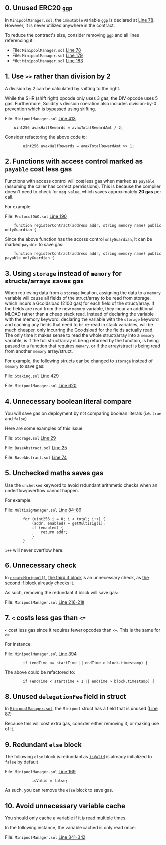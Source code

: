 ## 0. Unused ERC20 `ggp`

In `MinipoolManager.sol`, the `immutable` variable `ggp` is declared at [Line 78](https://github.com/code-423n4/2022-12-gogopool/blob/main/contracts/contract/MinipoolManager.sol#L78). However, it is never utilized anywhere in the contract.

To reduce the contract's size, consider removing `ggp` and all lines referencing it:

- File: `MinipoolManager.sol` [Line 78](https://github.com/code-423n4/2022-12-gogopool/blob/main/contracts/contract/MinipoolManager.sol#L78)
- File: `MinipoolManager.sol` [Line 179](https://github.com/code-423n4/2022-12-gogopool/blob/main/contracts/contract/MinipoolManager.sol#L179)
- File: `MinipoolManager.sol` [Line 183](https://github.com/code-423n4/2022-12-gogopool/blob/main/contracts/contract/MinipoolManager.sol#L183)

## 1. Use `>>` rather than division by 2

A division by 2 can be calculated by shifting to the right.

While the SHR (shift right) opcode only uses 3 gas, the DIV opcode uses 5 gas. Furthermore, Solidity's division operation also includes division-by-0 prevention which is bypassed using shifting.

File: `MinipoolManager.sol` [Line 413](https://github.com/code-423n4/2022-12-gogopool/blob/main/contracts/contract/MinipoolManager.sol#L413)

```solidity
    uint256 avaxHalfRewards = avaxTotalRewardAmt / 2;
```

Consider refactoring the above code to:

```solidity
        uint256 avaxHalfRewards = avaxTotalRewardAmt >> 1;
```

## 2. Functions with access control marked as `payable` cost less gas

Functions with access control will cost less gas when marked as `payable` (assuming the caller has correct permissions). This is because the compiler doesn't need to check for `msg.value`, which saves approximately **20 gas** per call.

For example:

File: `ProtocolDAO.sol` [Line 190](https://github.com/code-423n4/2022-12-gogopool/blob/main/contracts/contract/ProtocolDAO.sol#L190)

```solidity
    function registerContract(address addr, string memory name) public onlyGuardian {
```

Since the above function has the access control `onlyGuardian`, it can be marked `payable` to save gas:

```solidity
    function registerContract(address addr, string memory name) public payable onlyGuardian {
```

## 3. Using `storage` instead of `memory` for structs/arrays saves gas

When retrieving data from a `storage` location, assigning the data to a `memory` variable will cause all fields of the struct/array to be read from storage, which incurs a Gcoldsload (2100 gas) for each field of the struct/array. If the fields are read from the new `memory` variable, they incur an additional MLOAD rather than a cheap stack read. Instead of declaring the variable with the memory keyword, declaring the variable with the `storage` keyword and caching any fields that need to be re-read in stack variables, will be much cheaper, only incurring the Gcoldsload for the fields actually read. The only time it makes sense to read the whole struct/array into a `memory` variable, is if the full struct/array is being returned by the function, is being passed to a function that requires `memory`, or if the array/struct is being read from another `memory` array/struct.

For example, the following structs can be changed to `storage` instead of `memory` to save gas:

File: `Staking.sol` [Line 429](https://github.com/code-423n4/2022-12-gogopool/blob/main/contracts/contract/Staking.sol#L429)

File: `MinipoolManager.sol` [Line 620](https://github.com/code-423n4/2022-12-gogopool/blob/main/contracts/contract/MinipoolManager.sol#L620)

## 4. Unnecessary boolean literal compare

You will save gas on deployment by not comparing boolean literals (i.e. `true` and `false`)

Here are some examples of this issue:

File: `Storage.sol` [Line 29](https://github.com/code-423n4/2022-12-gogopool/blob/main/contracts/contract/Storage.sol#L29)

File: `BaseAbstract.sol` [Line 25](https://github.com/code-423n4/2022-12-gogopool/blob/main/contracts/contract/BaseAbstract.sol#L25)

File: `BaseAbstract.sol` [Line 74](https://github.com/code-423n4/2022-12-gogopool/blob/main/contracts/contract/BaseAbstract.sol#L74)

## 5. Unchecked maths saves gas

Use the `unchecked` keyword to avoid redundant arithmetic checks when an underflow/overflow cannot happen.

For example:

File: `MultisigManager.sol` [Line 84-89](https://github.com/code-423n4/2022-12-gogopool/blob/main/contracts/contract/MultisigManager.sol#L84-L89)

```solidity
        for (uint256 i = 0; i < total; i++) {
            (addr, enabled) = getMultisig(i);
            if (enabled) {
                return addr;
            }
        }
```

`i++` will never overflow here.

## 6. Unnecessary check

In [`createMinipool()`](https://github.com/code-423n4/2022-12-gogopool/blob/main/contracts/contract/MinipoolManager.sol#L196), [the third if block](https://github.com/code-423n4/2022-12-gogopool/blob/main/contracts/contract/MinipoolManager.sol#L216) is an unnecessary check, as [the second if block](https://github.com/code-423n4/2022-12-gogopool/blob/main/contracts/contract/MinipoolManager.sol#L207-L212) already checks it.

As such, removing the redundant if block will save gas:

File: `MinipoolManager.sol` [Line 216-218](https://github.com/code-423n4/2022-12-gogopool/blob/main/contracts/contract/MinipoolManager.sol#L216-L218)

## 7. `<` costs less gas than `<=`

`<` cost less gas since it requires fewer opcodes than `<=`. This is the same for `>=`

For instance:

File: `MinipoolManager.sol` [Line 394](https://github.com/code-423n4/2022-12-gogopool/blob/main/contracts/contract/MinipoolManager.sol#L394)

```solidity
        if (endTime <= startTime || endTime > block.timestamp) {
```

The above could be refactored to:

```solidity
        if (endTime < startTime + 1 || endTime > block.timestamp) {
```

## 8. Unused `delegationFee` field in struct

In [`MinipoolManager.sol`](https://github.com/code-423n4/2022-12-gogopool/blob/main/contracts/contract/MinipoolManager.sol), the `Minipool` struct has a field that is unused ([Line 87](https://github.com/code-423n4/2022-12-gogopool/blob/main/contracts/contract/MinipoolManager.sol#L87))

Because this will cost extra gas, consider either removing it, or making use of it.

## 9. Redundant `else` block

The following `else` block is redundant as [`isValid`](https://github.com/code-423n4/2022-12-gogopool/blob/main/contracts/contract/MinipoolManager.sol#L155) is already initialized to `false` by default

File: `MinipoolManager.sol` [Line 169](https://github.com/code-423n4/2022-12-gogopool/blob/main/contracts/contract/MinipoolManager.sol#L169)

```solidity
			isValid = false;
```

As such, you can remove the `else` block to save gas.

## 10. Avoid unnecessary variable cache

You should only cache a variable if it is read multiple times.

In the following instance, the variable cached is only read once:

File: `MinipoolManager.sol` [Line 341-342](https://github.com/code-423n4/2022-12-gogopool/blob/main/contracts/contract/MinipoolManager.sol#L341-L342)

